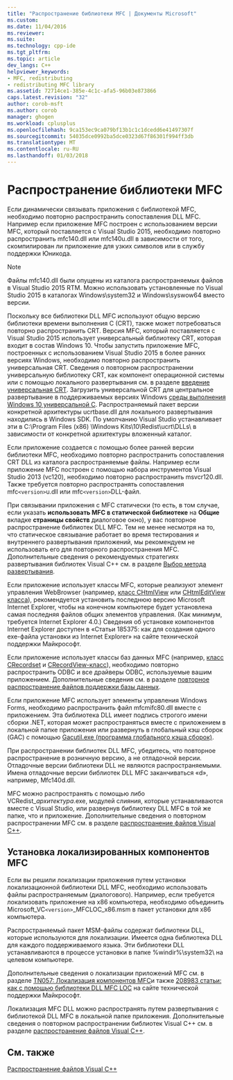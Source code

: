 ```yaml
---
title: "Распространение библиотеки MFC | Документы Microsoft"
ms.custom: 
ms.date: 11/04/2016
ms.reviewer: 
ms.suite: 
ms.technology: cpp-ide
ms.tgt_pltfrm: 
ms.topic: article
dev_langs: C++
helpviewer_keywords:
- MFC, redistributing
- redistributing MFC library
ms.assetid: 72714ce1-385e-4c1c-afa5-96b03e873866
caps.latest.revision: "32"
author: corob-msft
ms.author: corob
manager: ghogen
ms.workload: cplusplus
ms.openlocfilehash: 9ca153ec9ca079bf13b1c1c1dcedd6e41497307f
ms.sourcegitcommit: 54035dce0992ba5dce0323d67f86301f994ff3db
ms.translationtype: MT
ms.contentlocale: ru-RU
ms.lasthandoff: 01/03/2018
---
```

# <a name="redistributing-the-mfc-library"></a>Распространение библиотеки MFC
Если динамически связывать приложения с библиотекой MFC, необходимо повторно распространить сопоставления DLL MFC. Например если приложение MFC построен с использованием версии MFC, который поставляется с Visual Studio 2015, необходимо повторно распространить mfc140.dll или mfc140u.dll в зависимости от того, скомпилирован ли приложение для узких символов или в службу поддержки Юникода.  
  
> [!NOTE]
>  Файлы mfc140.dll были опущены из каталога распространяемых файлов в Visual Studio 2015 RTM. Можно использовать установленные по Visual Studio 2015 в каталогах Windows\system32 и Windows\syswow64 вместо версии.  
  
 Поскольку все библиотеки DLL MFC используют общую версию библиотеки времени выполнения C (CRT), также может потребоваться повторно распространить CRT. Версия MFC, который поставляется с Visual Studio 2015 использует универсальный библиотеку CRT, которая входит в состав Windows 10. Чтобы запустить приложение MFC, построенных с использованием Visual Studio 2015 в более ранних версиях Windows, необходимо повторно распространить универсальная CRT. Сведения о повторном распространении универсальную библиотеку CRT, как компонент операционной системы или с помощью локального развертывания см. в разделе [введение универсальная CRT](http://go.microsoft.com/fwlink/p/?linkid=617977). Загрузить универсальной CRT для центральное развертывание в поддерживаемых версиях Windows [среды выполнения Windows 10 универсальной C](http://go.microsoft.com/fwlink/p/?LinkId=619489). Распространяемый пакет версии конкретной архитектуры ucrtbase.dll для локального развертывания находились в Windows SDK. По умолчанию Visual Studio устанавливает эти в C:\Program Files (x86) \Windows Kits\10\Redist\ucrt\DLLs\ в зависимости от конкретной архитектуры вложенный каталог.  
  
 Если приложение создается с помощью более ранней версии библиотеки MFC, необходимо повторно распространить сопоставления CRT DLL из каталога распространяемые файлы. Например если приложение MFC построен с помощью набора инструментов Visual Studio 2013 (vc120), необходимо повторно распространить msvcr120.dll. Также требуется повторно распространять сопоставления mfc`<version>`u.dll или mfc`<version>`DLL-файл.  
  
 При связывании приложения с MFC статически (то есть, в том случае, если указать **использовать MFC в статической библиотеке** на **Общие** вкладке **страницы свойств** диалоговое окно), у вас повторное распространение библиотек DLL MFC. Тем не менее несмотря на то, что статическое связывание работает во время тестирования и внутреннего развертывания приложений, мы рекомендуем не использовать его для повторного распространения MFC. Дополнительные сведения о рекомендуемых стратегиях развертывания библиотек Visual C++ см. в разделе [Выбор метода развертывания](../ide/choosing-a-deployment-method.md).  
  
 Если приложение использует классы MFC, которые реализуют элемент управления WebBrowser (например, [класс CHtmlView](../mfc/reference/chtmlview-class.md) или [CHtmlEditView класса](../mfc/reference/chtmleditview-class.md)), рекомендуется установить последнюю версию Microsoft Internet Explorer, чтобы на конечном компьютере будет установлена самая последняя файлов общих элементов управления. (Как минимум, требуется Internet Explorer 4.0.) Сведения об установке компонентов Internet Explorer доступен в «Статьи 185375: как для создания одного exe-файла установки из Internet Explorer» на сайте технической поддержки Майкрософт.  
  
 Если приложение использует классы баз данных MFC (например, [класс CRecordset](../mfc/reference/crecordset-class.md) и [CRecordView-класс](../mfc/reference/crecordview-class.md)), необходимо повторно распространить ODBC и все драйверы ODBC, используемые вашим приложением. Дополнительные сведения см. в разделе [повторное распространение файлов поддержки базы данных](../ide/redistributing-database-support-files.md).  
  
 Если приложение MFC использует элементы управления Windows Forms, необходимо распространить файл mfcmifc80.dll вместе с приложением. Эта библиотека DLL имеет подпись строгого имени сборки .NET, которая может распространяться вместе с приложением в локальной папке приложения или развернуть в глобальный кэш сборок (GAC) с помощью [Gacutil.exe (программа глобального кэша сборок)](/dotnet/framework/tools/gacutil-exe-gac-tool).  
  
 При распространении библиотек DLL MFC, убедитесь, что повторное распространение в розничную версию, а не отладочной версии. Отладочные версии библиотеки DLL не являются распространяемыми. Имена отладочные версии библиотек DLL MFC заканчиваться «d», например, Mfc140d.dll.  
  
 MFC можно распространять с помощью либо VCRedist_*архитектура*.exe, модулей слияния, которые устанавливаются вместе с Visual Studio, или развернув библиотеку DLL MFC в той же папке, что и приложение. Дополнительные сведения о повторном распространении MFC см. в разделе [распространение файлов Visual C++](../ide/redistributing-visual-cpp-files.md).  
  
## <a name="installation-of-localized-mfc-components"></a>Установка локализированных компонентов MFC  
 Если вы решили локализации приложения путем установки локализационной библиотеки DLL MFC, необходимо использовать файлы распространяемым (диалогового). Например, если требуется локализовать приложение на x86 компьютера, необходимо объединить Microsoft_VC`<version>`_MFCLOC_x86.msm в пакет установки для x86 компьютера.  
  
 Распространяемый пакет MSM-файлы содержат библиотеки DLL, которые используются для локализации. Имеется одна библиотека DLL для каждого поддерживаемого языка. Эти библиотеки DLL устанавливаются в процессе установки в папке %windir%\system32\ на целевом компьютере.  
  
 Дополнительные сведения о локализации приложений MFC см. в разделе [TN057: Локализация компонентов MFC](../mfc/tn057-localization-of-mfc-components.md)и также [208983 статьи: как с помощью библиотеки DLL MFC LOC](http://go.microsoft.com/fwlink/p/?linkid=198025) на сайте технической поддержки Майкрософт.  
  
 Локализация MFC DLL можно распространять путем развертывания с библиотекой DLL MFC в локальной папке приложения. Дополнительные сведения о повторном распространении библиотек Visual C++ см. в разделе [распространение файлов Visual C++](../ide/redistributing-visual-cpp-files.md).  
  
## <a name="see-also"></a>См. также  
 [Распространение файлов Visual C++](../ide/redistributing-visual-cpp-files.md)